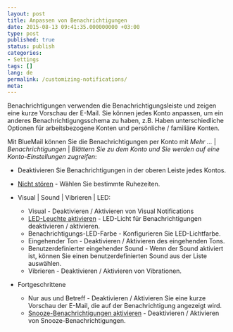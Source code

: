 ```yaml
---
layout: post
title: Anpassen von Benachrichtigungen
date: 2015-08-13 09:41:35.000000000 +03:00
type: post
published: true
status: publish
categories:
- Settings
tags: []
lang: de
permalink: /customizing-notifications/
meta:
---
```


Benachrichtigungen verwenden die Benachrichtigungsleiste und zeigen eine kurze Vorschau der E-Mail. Sie können jedes Konto anpassen, um ein anderes Benachrichtigungsschema zu haben, z.B. Haben unterschiedliche Optionen für arbeitsbezogene Konten und persönliche / familiäre Konten.

Mit BlueMail können Sie die Benachrichtigungen per Konto mit *Mehr ...* \| *Benachrichtigungen* \| *Blättern Sie zu dem Konto und Sie werden auf eine Konto-Einstellungen zugreifen*:

* Deaktivieren Sie Benachrichtigungen in der oberen Leiste jedes Kontos.
* [Nicht stören](/disable-notifications-for-given-times/) - Wählen Sie bestimmte Ruhezeiten.
* Visual \| Sound \| Vibrieren \| LED:

    * Visual - Deaktivieren / Aktivieren von Visual Notifications
    * [LED-Leuchte aktivieren](/configure-leds-notification/) - LED-Licht für Benachrichtigungen deaktivieren / aktivieren.
    * Benachrichtigungs-LED-Farbe - Konfigurieren Sie LED-Lichtfarbe.
    * Eingehender Ton - Deaktivieren / Aktivieren des eingehenden Tons.
    * Benutzerdefinierter eingehender Sound - Wenn der Sound aktiviert ist, können Sie einen benutzerdefinierten Sound aus der Liste auswählen.
    * Vibrieren - Deaktivieren / Aktivieren von Vibrationen.
* Fortgeschrittene
    * Nur aus und Betreff - Deaktivieren / Aktivieren Sie eine kurze Vorschau der E-Mail, die auf der Benachrichtigung angezeigt wird.
    * [Snooze-Benachrichtigungen aktivieren](/snooze-notifications-or-reminders/) - Deaktivieren / Aktivieren von Snooze-Benachrichtigungen.
